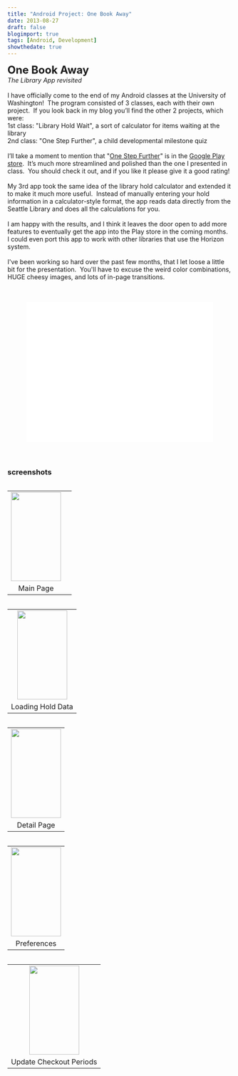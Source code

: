 ```yaml
---
title: "Android Project: One Book Away"
date: 2013-08-27
draft: false
blogimport: true
tags: [Android, Development]
showthedate: true
---
```


<span style="font-size: x-large;"><b>One Book Away</b></span>
<br /><i>The Library App revisited</i>
<br /><i><br /></i><span style="font-family: inherit;">I have officially come to the end of my Android classes at the University of Washington!&nbsp; The program consisted of 3 classes, each with their own project.&nbsp; If you look back in my blog you’ll find the other 2 projects, which were:&nbsp;</span>
<br
/><span style="font-family: inherit;">1st class: "Library Hold Wait", a sort of calculator for items waiting at the library&nbsp;&nbsp;</span>
<br /><span style="font-family: inherit;">2nd class: "One Step Further", a child developmental milestone quiz&nbsp; <br /><br />I’ll take a moment to mention that "<a href="https://play.google.com/store/apps/details?id=com.mabon.onestep" target="_blank">One Step Further</a>" is in the <a href="https://play.google.com/store/apps/details?id=com.mabon.onestep" target="_blank">Google Play store</a>.&nbsp; It’s much more streamlined and polished than the one I presented in class.&nbsp; You should check it out, and if you like it please give it a good rating!<br /><br />My 3rd app took the same idea of the library hold calculator and extended it to make it much more useful.&nbsp; Instead of manually entering your hold information in a calculator-style format, the app reads data directly from the Seattle Library and does all the calculations for you. <br /><br />I am happy with the results, and I think it leaves the door open to add more features to eventually get the app into the Play store in the coming months.&nbsp; I could even port this app to work with other libraries that use the Horizon system.</span>
<br
/>
<br /><span style="font-family: inherit;">I've been working so hard over the past few months, that I let loose a little bit for the presentation.&nbsp; You'll have to excuse the weird color combinations, HUGE cheesy images, and lots of in-page transitions.&nbsp; </span>
<br
/>
<br /><span style="font-family: inherit;"> </span>
<br />
<div style="text-align: center;">
  <iframe allowfullscreen="" frameborder="0" height="315" src="//www.youtube.com/embed/1XH1lgoYW5o" width="420"></iframe>
</div>
<br />
<br />
<h3>screenshots</h3>
<div class="separator" style="clear: both; text-align: left;"></div>
<table align="center" cellpadding="0" cellspacing="0" class="tr-caption-container" style="float: left; margin-right: 1em; text-align: left;">
  <tbody>
    <tr>
      <td style="text-align: center;">
        <a href="http://1.bp.blogspot.com/-g9mOAXkLOJI/Uh0nnqQal4I/AAAAAAAAbDg/aNJM3KDaw0M/s1600/01+home+screen.png" imageanchor="1" style="margin-left: auto; margin-right: auto;"><img border="0" height="200" src="http://1.bp.blogspot.com/-g9mOAXkLOJI/Uh0nnqQal4I/AAAAAAAAbDg/aNJM3KDaw0M/s200/01+home+screen.png" width="112" /></a>
      </td>
    </tr>
    <tr>
      <td class="tr-caption" style="text-align: center;">Main Page</td>
      <td class="tr-caption" style="text-align: center;">
        <br />
      </td>
    </tr>
  </tbody>
</table>
<div style="text-align: left;">
  <br />
</div>
<table align="center" cellpadding="0" cellspacing="0" class="tr-caption-container" style="float: left; margin-right: 1em; text-align: left;">
  <tbody>
    <tr>
      <td style="text-align: center;">
        <a href="http://2.bp.blogspot.com/-vy9awehDlSo/Uh0nniYOZrI/AAAAAAAAbDo/NhizYHEjEKg/s1600/02+update+holds.png" imageanchor="1" style="margin-left: auto; margin-right: auto;"><img border="0" height="200" src="http://2.bp.blogspot.com/-vy9awehDlSo/Uh0nniYOZrI/AAAAAAAAbDo/NhizYHEjEKg/s200/02+update+holds.png" width="112" /></a>
      </td>
    </tr>
    <tr>
      <td class="tr-caption" style="text-align: center;">Loading Hold Data</td>
    </tr>
  </tbody>
</table>
<div style="text-align: left;">
  <br />
</div>
<table cellpadding="0" cellspacing="0" class="tr-caption-container" style="float: left; margin-right: 1em; text-align: left;">
  <tbody>
    <tr>
      <td style="text-align: center;">
        <a href="http://4.bp.blogspot.com/-V40I8Q3n9HM/Uh0nn09RWII/AAAAAAAAbDk/Gh-MPoyGkMQ/s1600/03+detail+screen.png" imageanchor="1" style="clear: left; margin-bottom: 1em; margin-left: auto; margin-right: auto;"><img border="0" height="200" src="http://4.bp.blogspot.com/-V40I8Q3n9HM/Uh0nn09RWII/AAAAAAAAbDk/Gh-MPoyGkMQ/s200/03+detail+screen.png" width="112" /></a>
      </td>
    </tr>
    <tr>
      <td class="tr-caption" style="text-align: center;">Detail Page</td>
    </tr>
  </tbody>
</table>
<div style="text-align: left;">
  <br />
</div>
<table cellpadding="0" cellspacing="0" class="tr-caption-container" style="float: left; margin-right: 1em; text-align: left;">
  <tbody>
    <tr>
      <td style="text-align: center;">
        <a href="http://3.bp.blogspot.com/-KTeZZDgl_lk/Uh0noIoJ_3I/AAAAAAAAbDs/rudZsUtGGcY/s1600/04+settings.png" imageanchor="1" style="clear: left; margin-bottom: 1em; margin-left: auto; margin-right: auto;"><img border="0" height="200" src="http://3.bp.blogspot.com/-KTeZZDgl_lk/Uh0noIoJ_3I/AAAAAAAAbDs/rudZsUtGGcY/s200/04+settings.png" width="112" /></a>
      </td>
    </tr>
    <tr>
      <td class="tr-caption" style="text-align: center;">Preferences</td>
    </tr>
  </tbody>
</table>
<div style="text-align: left;">
  <br />
</div>
<table cellpadding="0" cellspacing="0" class="tr-caption-container" style="float: left; margin-right: 1em; text-align: left;">
  <tbody>
    <tr>
      <td style="text-align: center;">
        <a href="http://1.bp.blogspot.com/-upe5zt16lGs/Uh0noQc2SoI/AAAAAAAAbEA/guYaXv_K54s/s1600/05+refresh+checkout+periods.png" imageanchor="1" style="clear: left; margin-bottom: 1em; margin-left: auto; margin-right: auto;"><img border="0" height="200" src="http://1.bp.blogspot.com/-upe5zt16lGs/Uh0noQc2SoI/AAAAAAAAbEA/guYaXv_K54s/s200/05+refresh+checkout+periods.png" width="112" /></a>
      </td>
    </tr>
    <tr>
      <td class="tr-caption" style="text-align: center;">Update Checkout Periods</td>
    </tr>
  </tbody>
</table>
<br />
<br />
<br />
<br />
